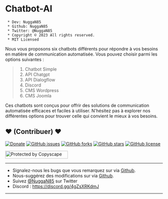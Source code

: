 # Chatbot-AI

```
 * Dev: NuggaN85
 * Github: NuggaN85
 * Twitter: @NuggaN85
 * Copyright © 2023 All rights reserved.
 * MIT Licensed
```

Nous vous proposons six chatbots différents pour répondre à vos besoins en matière de communication automatisée. Vous pouvez choisir parmi les options suivantes :

>1. Chatbot Simple
>2. API Chatgpt
>3. API Dialogflow
>4. Discord
>5. CMS Wordpress
>6. CMS Joomla

Ces chatbots sont conçus pour offrir des solutions de communication automatisée efficaces et faciles à utiliser. N'hésitez pas à explorer nos différentes options pour trouver celle qui convient le mieux à vos besoins.

## <strong>❤️</strong> (Contribuer) <strong>❤️</strong>

[![Donate](https://img.shields.io/badge/paypal-donate-yellow.svg?style=flat)](https://www.paypal.me/nuggan85) [![GitHub issues](https://img.shields.io/github/issues/NuggaN85/Chatbot-AI)](https://github.com/NuggaN85/Chatbot-AI/issues) [![GitHub forks](https://img.shields.io/github/forks/NuggaN85/Chatbot-AI)](https://github.com/NuggaN85/Chatbot-AI/network) [![GitHub stars](https://img.shields.io/github/stars/NuggaN85/Chatbot-AI)](https://github.com/NuggaN85/Chatbot-AI/stargazers) [![GitHub license](https://img.shields.io/github/license/NuggaN85/Chatbot-AI)](https://github.com/NuggaN85/Chatbot-AI)

<a target="_blank" href="http://www.copyscape.com/"><img src="http://banners.copyscape.com/img/copyscape-banner-white-200x25.png" width="200" height="25" border="0" alt="Protected by Copyscape" title="Protected by Copyscape Plagiarism Checker - Do not copy content from this page." /></a>

--------------------------------------------------------------------------------------------------------------------------------------

- Signalez-nous les bugs que vous remarquez sur via [Github](https://github.com/NuggaN85/Chatbot-AI/issues/3).
- Nous-suggérez des modifications sur via [Github](https://github.com/NuggaN85/Chatbot-AI/issues/2).
- Suivez [@NuggaN85](https://twitter.com/NuggaN85) sur Twitter
- Discord : https://discord.gg/4gZsXRKdmJ

--------------------------------------------------------------------------------------------------------------------------------------

